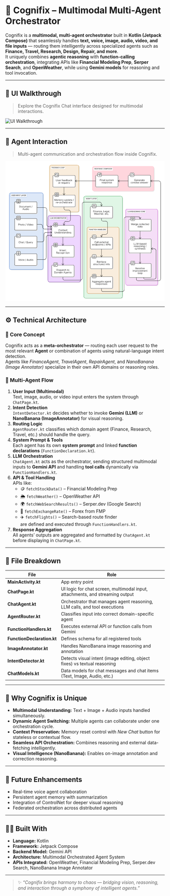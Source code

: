 # 🧠 Cognifix – Multimodal Multi-Agent Orchestrator

Cognifix is a **multimodal, multi-agent orchestrator** built in **Kotlin (Jetpack Compose)** that seamlessly handles **text, voice, image, audio, video, and file inputs** — routing them intelligently across specialized agents such as **Finance, Travel, Research, Design, Repair, and more**.  
It uniquely combines **agentic reasoning** with **function-calling orchestration**, integrating APIs like **Financial Modeling Prep**, **Serper Search**, and **OpenWeather**, while using **Gemini models** for reasoning and tool invocation.

---

## 🎨 UI Walkthrough
> Explore the Cognifix Chat interface designed for multimodal interactions.

![UI Walkthrough](UI_SCREENSHOT_PLACEHOLDER.png)

---

## 🤝 Agent Interaction
> Multi-agent communication and orchestration flow inside Cognifix.

![Agent Interaction](AGENT_INTERACTION.png)

---

## ⚙️ Technical Architecture

### 🔹 Core Concept
Cognifix acts as a **meta-orchestrator** — routing each user request to the most relevant **Agent** or combination of agents using natural-language intent detection.  
Agents like *FinanceAgent*, *TravelAgent*, *RepairAgent*, and *NanoBanana (Image Annotator)* specialize in their own API domains or reasoning roles.

### 🔹 Multi-Agent Flow

1. **User Input (Multimodal)**  
   Text, image, audio, or video input enters the system through `ChatPage.kt`.
2. **Intent Detection**  
   `IntentDetector.kt` decides whether to invoke **Gemini (LLM)** or **NanoBanana (ImageAnnotator)** for visual reasoning.
3. **Routing Logic**  
   `AgentRouter.kt` classifies which domain agent (Finance, Research, Travel, etc.) should handle the query.
4. **System Prompt & Tools**  
   Each agent has its own **system prompt** and linked **function declarations** (`FunctionDeclaration.kt`).
5. **LLM Orchestration**  
   `ChatAgent.kt` acts as the orchestrator, sending structured multimodal inputs to **Gemini API** and handling **tool calls** dynamically via `FunctionHandlers.kt`.
6. **API & Tool Handling**  
   APIs like:
   - 🪙 `fetchStockData()` – Financial Modeling Prep  
   - 🌦️ `fetchWeather()` – OpenWeather API  
   - 🌍 `fetchWebSearchResults()` – Serper.dev (Google Search)  
   - 💱 `fetchExchangeRate()` – Forex from FMP  
   - ✈️ `fetchFlights()` – Search-based route finder  
   are defined and executed through `FunctionHandlers.kt`.
7. **Response Aggregation**  
   All agents’ outputs are aggregated and formatted by `ChatAgent.kt` before displaying in `ChatPage.kt`.

---

## 🧩 File Breakdown

| File | Role |
|------|------|
| **MainActivity.kt** | App entry point |
| **ChatPage.kt** | UI logic for chat screen, multimodal input, attachments, and streaming output |
| **ChatAgent.kt** | Orchestrator that manages agent reasoning, LLM calls, and tool executions |
| **AgentRouter.kt** | Classifies input into correct domain-specific agent |
| **FunctionHandlers.kt** | Executes external API or function calls from Gemini |
| **FunctionDeclaration.kt** | Defines schema for all registered tools |
| **ImageAnnotator.kt** | Handles NanoBanana image reasoning and annotation |
| **IntentDetector.kt** | Detects visual intent (image editing, object fixes) vs textual reasoning |
| **ChatModels.kt** | Data models for chat messages and chat items (Text, Image, Audio, etc.) |

---

## 🧠 Why Cognifix is Unique

- **Multimodal Understanding:** Text + Image + Audio inputs handled simultaneously.  
- **Dynamic Agent Switching:** Multiple agents can collaborate under one orchestration cycle.  
- **Context Preservation:** Memory reset control with *New Chat* button for stateless or contextual flow.  
- **Seamless API Orchestration:** Combines reasoning and external data-fetching intelligently.  
- **Visual Intelligence (NanoBanana):** Enables on-image annotation and correction reasoning.  

---

## 🚀 Future Enhancements

- Real-time voice agent collaboration  
- Persistent agent memory with summarization  
- Integration of ControlNet for deeper visual reasoning  
- Federated orchestration across distributed agents  

---

## 🧑‍💻 Built With

- **Language:** Kotlin  
- **Framework:** Jetpack Compose  
- **Backend Model:** Gemini API  
- **Architecture:** Multimodal Orchestrated Agent System  
- **APIs Integrated:** OpenWeather, Financial Modeling Prep, Serper.dev Search, NanoBanana Image Annotator  

---

> ✨ *“Cognifix brings harmony to chaos — bridging vision, reasoning, and interaction through a symphony of intelligent agents.”*

